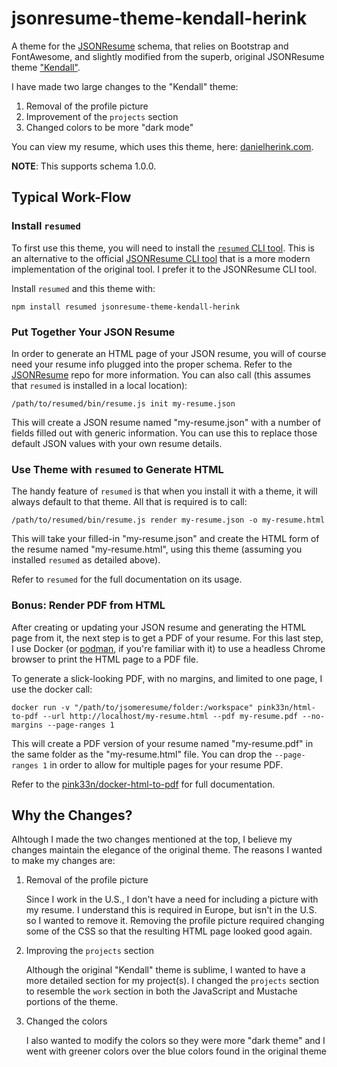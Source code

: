 # jsonresume-theme-kendall-herink

A theme for the [JSONResume](https://github.com/jsonresume/resume-schema) schema, that relies on Bootstrap and FontAwesome, and slightly modified from the superb, original JSONResume theme ["Kendall"](https://github.com/LinuxBozo/jsonresume-theme-kendall).

I have made two large changes to the "Kendall" theme:
1. Removal of the profile picture
2. Improvement of the `projects` section
3. Changed colors to be more "dark mode"

You can view my resume, which uses this theme, here: [danielherink.com](https://danielherink.com).

**NOTE**: This supports schema 1.0.0.

## Typical Work-Flow

### Install `resumed`

To first use this theme, you will need to install the [`resumed` CLI tool](https://github.com/rbardini/resumed). This is an alternative to the official [JSONResume CLI tool](https://github.com/jsonresume/resume-cli) that is a more modern implementation of the original tool. I prefer it to the JSONResume CLI tool.

Install `resumed` and this theme with:

```
npm install resumed jsonresume-theme-kendall-herink
```

### Put Together Your JSON Resume

In order to generate an HTML page of your JSON resume, you will of course need your resume info plugged into the proper schema. Refer to the [JSONResume](https://github.com/jsonresume/resume-schema) repo for more information. You can also call (this assumes that `resumed` is installed in a local location):

```
/path/to/resumed/bin/resume.js init my-resume.json
```

This will create a JSON resume named "my-resume.json" with a number of fields filled out with generic information. You can use this to replace those default JSON values with your own resume details.

### Use Theme with `resumed` to Generate HTML

The handy feature of `resumed` is that when you install it with a theme, it will always default to that theme. All that is required is to call:

```
/path/to/resumed/bin/resume.js render my-resume.json -o my-resume.html
```

This will take your filled-in "my-resume.json" and create the HTML form of the resume named "my-resume.html", using this theme (assuming you installed `resumed` as detailed above).

Refer to `resumed` for the full documentation on its usage.

### Bonus: Render PDF from HTML

After creating or updating your JSON resume and generating the HTML page from it, the next step is to get a PDF of your resume. For this last step, I use Docker (or [podman](https://github.com/containers/podman), if you're familiar with it) to use a headless Chrome browser to print the HTML page to a PDF file.

To generate a slick-looking PDF, with no margins, and limited to one page, I use the docker call:

```
docker run -v "/path/to/jsomeresume/folder:/workspace" pink33n/html-to-pdf --url http://localhost/my-resume.html --pdf my-resume.pdf --no-margins --page-ranges 1
```

This will create a PDF version of your resume named "my-resume.pdf" in the same folder as the "my-resume.html" file. You can drop the `--page-ranges 1` in order to allow for multiple pages for your resume PDF.

Refer to the [pink33n/docker-html-to-pdf](https://github.com/pinkeen/docker-html-to-pdf) for full documentation.

## Why the Changes?

Alhtough I made the two changes mentioned at the top, I believe my changes maintain the elegance of the original theme. The reasons I wanted to make my changes are:

1. Removal of the profile picture

   Since I work in the U.S., I don't have a need for including a picture with my resume. I understand this is required in Europe, but isn't in the U.S. so I wanted to remove it. Removing the profile picture required changing some of the CSS so that the resulting HTML page looked good again.
2. Improving the `projects` section

   Although the original "Kendall" theme is sublime, I wanted to have a more detailed section for my project(s). I changed the `projects` section to resemble the `work` section in both the JavaScript and Mustache portions of the theme.
3. Changed the colors

   I also wanted to modify the colors so they were more "dark theme" and I went with greener colors over the blue colors found in the original theme
